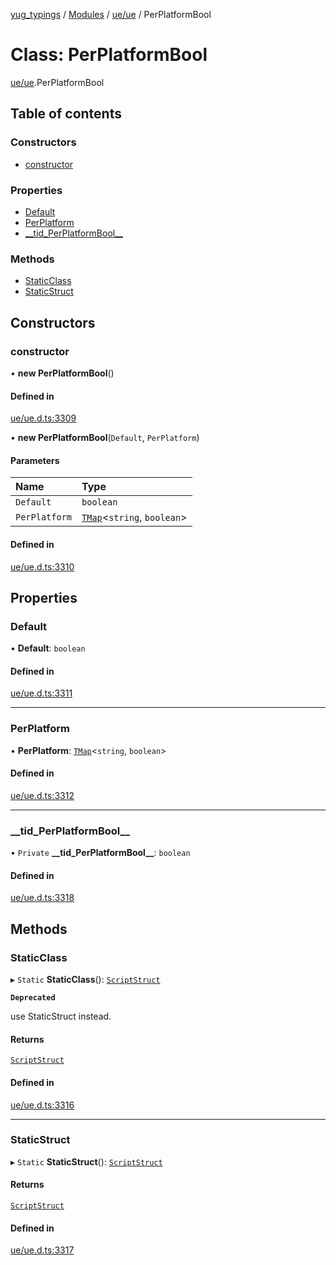 [yug_typings](../README.md) / [Modules](../modules.md) / [ue/ue](../modules/ue_ue.md) / PerPlatformBool

# Class: PerPlatformBool

[ue/ue](../modules/ue_ue.md).PerPlatformBool

## Table of contents

### Constructors

- [constructor](ue_ue.PerPlatformBool.md#constructor)

### Properties

- [Default](ue_ue.PerPlatformBool.md#default)
- [PerPlatform](ue_ue.PerPlatformBool.md#perplatform)
- [\_\_tid\_PerPlatformBool\_\_](ue_ue.PerPlatformBool.md#__tid_perplatformbool__)

### Methods

- [StaticClass](ue_ue.PerPlatformBool.md#staticclass)
- [StaticStruct](ue_ue.PerPlatformBool.md#staticstruct)

## Constructors

### constructor

• **new PerPlatformBool**()

#### Defined in

[ue/ue.d.ts:3309](https://github.com/YugMetaverse/yug_typings/blob/b7d9b19/ue/ue.d.ts#L3309)

• **new PerPlatformBool**(`Default`, `PerPlatform`)

#### Parameters

| Name | Type |
| :------ | :------ |
| `Default` | `boolean` |
| `PerPlatform` | [`TMap`](../interfaces/ue_puerts.TMap.md)<`string`, `boolean`\> |

#### Defined in

[ue/ue.d.ts:3310](https://github.com/YugMetaverse/yug_typings/blob/b7d9b19/ue/ue.d.ts#L3310)

## Properties

### Default

• **Default**: `boolean`

#### Defined in

[ue/ue.d.ts:3311](https://github.com/YugMetaverse/yug_typings/blob/b7d9b19/ue/ue.d.ts#L3311)

___

### PerPlatform

• **PerPlatform**: [`TMap`](../interfaces/ue_puerts.TMap.md)<`string`, `boolean`\>

#### Defined in

[ue/ue.d.ts:3312](https://github.com/YugMetaverse/yug_typings/blob/b7d9b19/ue/ue.d.ts#L3312)

___

### \_\_tid\_PerPlatformBool\_\_

• `Private` **\_\_tid\_PerPlatformBool\_\_**: `boolean`

#### Defined in

[ue/ue.d.ts:3318](https://github.com/YugMetaverse/yug_typings/blob/b7d9b19/ue/ue.d.ts#L3318)

## Methods

### StaticClass

▸ `Static` **StaticClass**(): [`ScriptStruct`](ue_ue.ScriptStruct.md)

**`Deprecated`**

use StaticStruct instead.

#### Returns

[`ScriptStruct`](ue_ue.ScriptStruct.md)

#### Defined in

[ue/ue.d.ts:3316](https://github.com/YugMetaverse/yug_typings/blob/b7d9b19/ue/ue.d.ts#L3316)

___

### StaticStruct

▸ `Static` **StaticStruct**(): [`ScriptStruct`](ue_ue.ScriptStruct.md)

#### Returns

[`ScriptStruct`](ue_ue.ScriptStruct.md)

#### Defined in

[ue/ue.d.ts:3317](https://github.com/YugMetaverse/yug_typings/blob/b7d9b19/ue/ue.d.ts#L3317)
